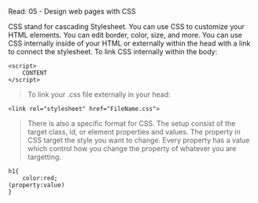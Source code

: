 Read: 05 - Design web pages with CSS

CSS stand for cascading Stylesheet. You can use CSS to customize your HTML elements. You can edit border, color, size, and more. You can use CSS internally inside of your HTML or externally within the head with a link to connect the stylesheet.
To link CSS internally within the body:

    <script> 
        CONTENT
    </script>   

>To link your .css file externally in your head:

    <link rel="stylesheet" href="FileName.css">

>There is also a specific format for CSS. The setup consist of the target class, id, or element properties and values. The property in CSS target the style you want to change. Every property has a value which control how you change the property of whatever you are targetting.

    h1{
        color:red;
    (property:value)
    }

